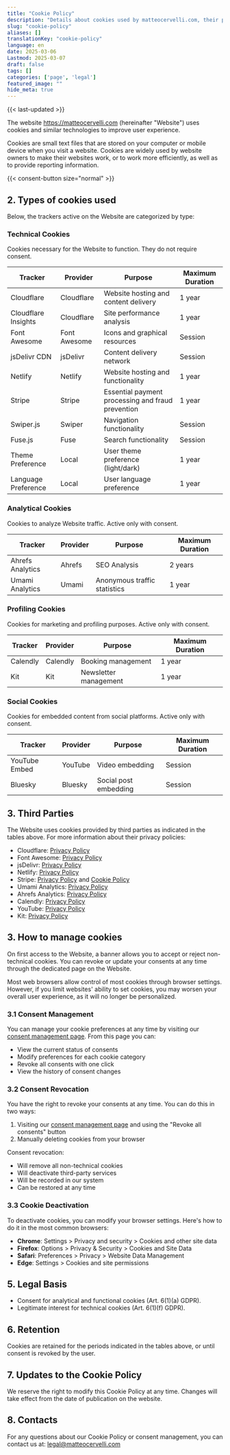 ```yaml
---
title: "Cookie Policy"
description: "Details about cookies used by matteocervelli.com, their purposes and how users can manage their preferences in compliance with ePrivacy regulations."
slug: "cookie-policy"
aliases: []
translationKey: "cookie-policy"
language: en
date: 2025-03-06
Lastmod: 2025-03-07
draft: false 
tags: []
categories: ['page', 'legal']
featured_image: ""
hide_meta: true
---
```


{{< last-updated >}}

The website <https://matteocervelli.com> (hereinafter "Website") uses cookies and similar technologies to improve user experience.

Cookies are small text files that are stored on your computer or mobile device when you visit a website. Cookies are widely used by website owners to make their websites work, or to work more efficiently, as well as to provide reporting information.

<div class="cookie-consent-section">
{{< consent-button size="normal" >}}
</div>

## 2. Types of cookies used

Below, the trackers active on the Website are categorized by type:

### Technical Cookies

Cookies necessary for the Website to function. They do not require consent.

| Tracker | Provider | Purpose | Maximum Duration |
|---------|----------|---------|------------------|
| Cloudflare | Cloudflare | Website hosting and content delivery | 1 year |
| Cloudflare Insights | Cloudflare | Site performance analysis | 1 year |
| Font Awesome | Font Awesome | Icons and graphical resources | Session |
| jsDelivr CDN | jsDelivr | Content delivery network | Session |
| Netlify | Netlify | Website hosting and functionality | 1 year |
| Stripe | Stripe | Essential payment processing and fraud prevention | 1 year |
| Swiper.js | Swiper | Navigation functionality | Session |
| Fuse.js | Fuse | Search functionality | Session |
| Theme Preference | Local | User theme preference (light/dark) | 1 year |
| Language Preference | Local | User language preference | 1 year |

### Analytical Cookies

Cookies to analyze Website traffic. Active only with consent.

| Tracker | Provider | Purpose | Maximum Duration |
|---------|----------|---------|------------------|
| Ahrefs Analytics | Ahrefs | SEO Analysis | 2 years |
| Umami Analytics | Umami | Anonymous traffic statistics | 1 year |

### Profiling Cookies

Cookies for marketing and profiling purposes. Active only with consent.

| Tracker | Provider | Purpose | Maximum Duration |
|---------|----------|---------|------------------|
| Calendly | Calendly | Booking management | 1 year |
| Kit | Kit | Newsletter management | 1 year |

### Social Cookies

Cookies for embedded content from social platforms. Active only with consent.

| Tracker | Provider | Purpose | Maximum Duration |
|---------|----------|---------|------------------|
| YouTube Embed | YouTube | Video embedding | Session |
| Bluesky | Bluesky | Social post embedding | Session |

## 3. Third Parties

The Website uses cookies provided by third parties as indicated in the tables above. For more information about their privacy policies:

- Cloudflare: [Privacy Policy](https://www.cloudflare.com/privacypolicy/)
- Font Awesome: [Privacy Policy](https://fontawesome.com/privacy)
- jsDelivr: [Privacy Policy](https://www.jsdelivr.com/terms/privacy-policy-jsdelivr-net)
- Netlify: [Privacy Policy](https://www.netlify.com/privacy/)
- Stripe: [Privacy Policy](https://stripe.com/privacy) and [Cookie Policy](https://stripe.com/cookies-policy/legal)
- Umami Analytics: [Privacy Policy](https://umami.is/privacy)
- Ahrefs Analytics: [Privacy Policy](https://ahrefs.com/privacy)
- Calendly: [Privacy Policy](https://calendly.com/privacy)
- YouTube: [Privacy Policy](https://policies.google.com/privacy)
- Kit: [Privacy Policy](https://kit.co/privacy)

## 3. How to manage cookies

On first access to the Website, a banner allows you to accept or reject non-technical cookies. You can revoke or update your consents at any time through the dedicated page on the Website.

Most web browsers allow control of most cookies through browser settings. However, if you limit websites' ability to set cookies, you may worsen your overall user experience, as it will no longer be personalized.

### 3.1 Consent Management

You can manage your cookie preferences at any time by visiting our [consent management page](/privacy-management). From this page you can:

- View the current status of consents
- Modify preferences for each cookie category
- Revoke all consents with one click
- View the history of consent changes

### 3.2 Consent Revocation

You have the right to revoke your consents at any time. You can do this in two ways:

1. Visiting our [consent management page](/privacy-management) and using the "Revoke all consents" button
2. Manually deleting cookies from your browser

Consent revocation:

- Will remove all non-technical cookies
- Will deactivate third-party services
- Will be recorded in our system
- Can be restored at any time

### 3.3 Cookie Deactivation

To deactivate cookies, you can modify your browser settings. Here's how to do it in the most common browsers:

- **Chrome**: Settings > Privacy and security > Cookies and other site data
- **Firefox**: Options > Privacy & Security > Cookies and Site Data
- **Safari**: Preferences > Privacy > Website Data Management
- **Edge**: Settings > Cookies and site permissions

## 5. Legal Basis

- Consent for analytical and functional cookies (Art. 6(1)(a) GDPR).
- Legitimate interest for technical cookies (Art. 6(1)(f) GDPR).

## 6. Retention

Cookies are retained for the periods indicated in the tables above, or until consent is revoked by the user.

## 7. Updates to the Cookie Policy

We reserve the right to modify this Cookie Policy at any time. Changes will take effect from the date of publication on the website.

## 8. Contacts

For any questions about our Cookie Policy or consent management, you can contact us at:
<legal@matteocervelli.com>
